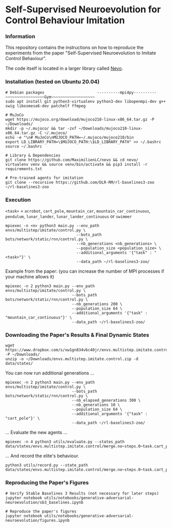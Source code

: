 # Self-Supervised Neuroevolution for Control Behaviour Imitation

### Information

This repository contains the instructions on how to reproduce the experiments from the paper "Self-Supervised Neuroevolution to Imitate Control Behaviour".

The code itself is located in a larger library called [Nevo](https://github.com/MaximilienLC/nevo).

### Installation (tested on Ubuntu 20.04)

```
# Debian packages                       ----------mpi4py---------- ~~~~~~~~~~~~~~~~~Gym~~~~~~~~~~~~~~~~~~~
sudo apt install git python3-virtualenv python3-dev libopenmpi-dev g++ swig libosmesa6-dev patchelf ffmpeg

# MuJoCo
wget https://mujoco.org/download/mujoco210-linux-x86_64.tar.gz -P ~/Downloads/
mkdir -p ~/.mujoco/ && tar -zxf ~/Downloads/mujoco210-linux-x86_64.tar.gz -C ~/.mujoco/
echo -e "\n# MuJoCo\nMUJOCO_PATH=~/.mujoco/mujoco210/bin
export LD_LIBRARY_PATH=\$MUJOCO_PATH:\$LD_LIBRARY_PATH" >> ~/.bashrc
source ~/.bashrc

# Library & Dependencies
git clone https://github.com/MaximilienLC/nevo && cd nevo/
virtualenv venv && source venv/bin/activate && pip3 install -r requirements.txt

# Pre-trained agents for imitation
git clone --recursive https://github.com/DLR-RM/rl-baselines3-zoo ~/rl-baselines3-zoo
```

### Execution

`<task>` = `acrobot`, `cart_pole`, `mountain_car`, `mountain_car_continuous`, `pendulum`, `lunar_lander`, `lunar_lander_continuous` or `swimmer`

```
mpiexec -n <n> python3 main.py --env_path envs/multistep/imitate/control.py \
                               --bots_path bots/network/static/rnn/control.py \
                               --nb_generations <nb_generations> \
                               --population_size <population_size> \
                               --additional_arguments '{"task" : "<task>"}' \
                               --data_path ~/rl-baselines3-zoo/
```

Example from the paper: (you can increase the number of MPI processes if your machine allows it)
```
mpiexec -n 2 python3 main.py --env_path envs/multistep/imitate/control.py \
                             --bots_path bots/network/static/rnn/control.py \
                             --nb_generations 200 \
                             --population_size 64 \
                             --additional_arguments '{"task" : "mountain_car_continuous"}' \
                             --data_path ~/rl-baselines3-zoo/
```

### Downloading the Paper's Results & Final Dynamic States

```
wget https://www.dropbox.com/s/xw1gn834vbc40jr/envs.multistep.imitate.control.zip -P ~/Downloads/
unzip -o ~/Downloads/envs.multistep.imitate.control.zip -d data/states/
```

You can now run additional generations ...
```
mpiexec -n 2 python3 main.py --env_path envs/multistep/imitate/control.py \
                             --bots_path bots/network/static/rnn/control.py \
                             --nb_elapsed_generations 300 \
                             --nb_generations 10 \
                             --population_size 64 \
                             --additional_arguments '{"task" : "cart_pole"}' \
                             --data_path ~/rl-baselines3-zoo/
```

... Evaluate the new agents ...
```
mpiexec -n 4 python3 utils/evaluate.py --states_path data/states/envs.multistep.imitate.control/merge.no~steps.0~task.cart_pole~transfer.no/bots.network.static.rnn.control/64/
```

... And record the elite's behaviour.
```
python3 utils/record.py --state_path data/states/envs.multistep.imitate.control/merge.no~steps.0~task.cart_pole~transfer.no/bots.network.static.rnn.control/64/310/
```

### Reproducing the Paper's Figures

```
# Verify Stable Baselines 3 Results (not necessary for later steps)
jupyter notebook utils/notebooks/generative-adversarial-neuroevolution/sb3_baselines.ipynb

# Reproduce the paper's figures  
jupyter notebook utils/notebooks/generative-adversarial-neuroevolution/figures.ipynb
```
